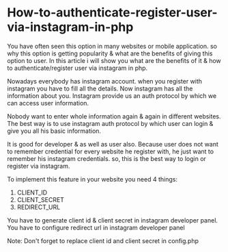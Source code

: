 # How-to-authenticate-register-user-via-instagram-in-php

You have often seen this option in many websites or mobile application. so why this option is getting popularity & what are the benefits of giving this option to user. In this article i will show you what are the benefits of it & how to authenticate/register user via instagram in php.

Nowadays everybody has instagram account. when you register with instagram you have to fill all the details. Now instagram has all the information about you. Instagram provide us an auth protocol by which we can access user information.  

Nobody want to enter whole information again & again in different websites. The best way is to use instagram auth protocol by which user can login & give you all his basic information.

It is good for developer & as well as user also. Because user does not want to remember credential for every website he register with, he just want to remember his instagram credentials. so, this is the best way to login or register via instagram.

To implement this feature in your website you need 4 things:
1. CLIENT_ID
2. CLIENT_SECRET
3. REDIRECT_URL

You have to generate client id & client secret in instagram developer panel.
You have to configure redirect url in instagram developer panel

Note: Don't forget to replace client id and client secret in config.php
